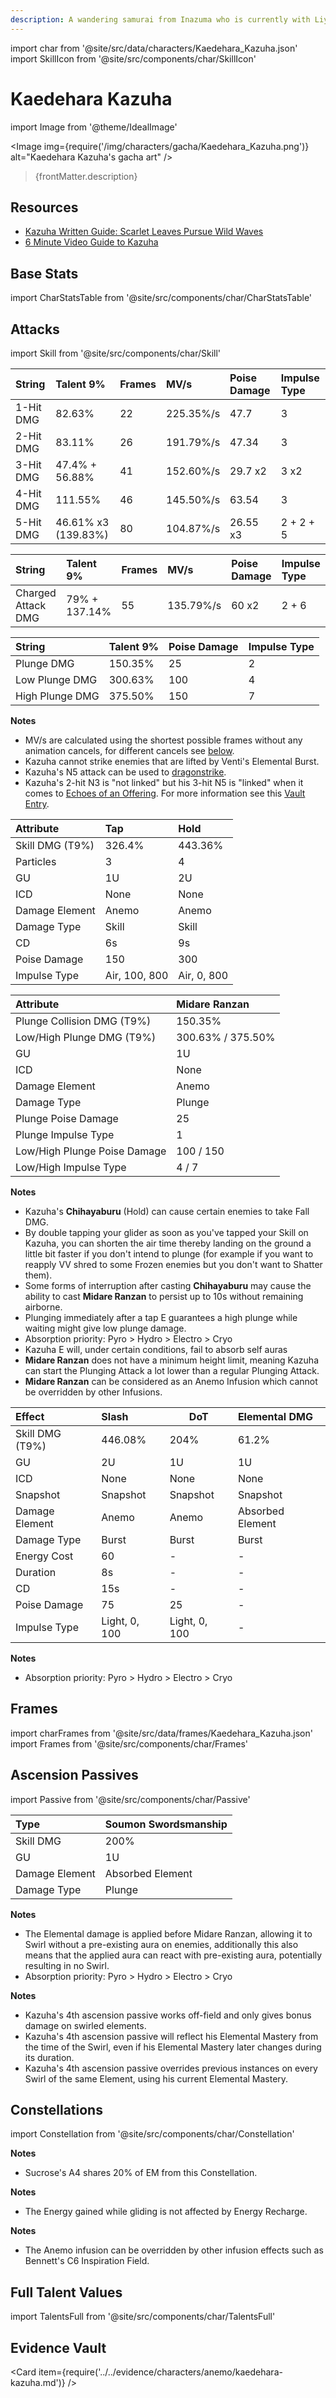 ```yaml
---
description: A wandering samurai from Inazuma who is currently with Liyue's Crux Fleet. A gentle and carefree soul whose heart hides a great many burdens from the past.
---
```


import char from '@site/src/data/characters/Kaedehara_Kazuha.json'
import SkillIcon from '@site/src/components/char/SkillIcon'

# Kaedehara Kazuha

import Image from '@theme/IdealImage'

<Image img={require('/img/characters/gacha/Kaedehara_Kazuha.png')} alt="Kaedehara Kazuha's gacha art" />
<blockquote>{frontMatter.description}</blockquote>

## Resources

* [Kazuha Written Guide: Scarlet Leaves Pursue Wild Waves](https://keqingmains.com/kazuha/)
* [6 Minute Video Guide to Kazuha](https://youtu.be/QpaxtAxTJuA)

## Base Stats

import CharStatsTable from '@site/src/components/char/CharStatsTable'

<CharStatsTable char={char} />

## Attacks

import Skill from '@site/src/components/char/Skill'

<Tabs>
<TabItem value='na' label='Normal Attacks'>
<SkillIcon char={char} skill='na' />
<div class='talent-columns'>
<Skill char={char} skill='na' sectionFilter='Normal Attack' />

| String    | Talent 9%           | Frames | MV/s      | Poise Damage | Impulse Type |
| :-------- | :------------------ | :----- | :-------- | :----------- | :----------- |
| 1-Hit DMG | 82.63%              | 22     | 225.35%/s | 47.7         | 3            |
| 2-Hit DMG | 83.11%              | 26     | 191.79%/s | 47.34        | 3            |
| 3-Hit DMG | 47.4% + 56.88%      | 41     | 152.60%/s | 29.7 x2      | 3 x2         |
| 4-Hit DMG | 111.55%             | 46     | 145.50%/s | 63.54        | 3            |
| 5-Hit DMG | 46.61% x3 (139.83%) | 80     | 104.87%/s | 26.55 x3     | 2 + 2 + 5    |

</div>
<div class='talent-columns'>
<Skill char={char} skill='na' sectionFilter='Charged Attack' />

| String             | Talent 9%     | Frames | MV/s      | Poise Damage | Impulse Type |
| :----------------- | :------------ | :----- | :-------- | :----------- | :----------- |
| Charged Attack DMG | 79% + 137.14% | 55     | 135.79%/s | 60 x2        | 2 + 6        |

</div>
<div class='talent-columns'>
<Skill char={char} skill='na' sectionFilter='Plunging Attack' />

| String          | Talent 9% | Poise Damage | Impulse Type |
| :-------------- | :-------- | :----------- | :----------- |
| Plunge DMG      | 150.35%   | 25           | 2            |
| Low Plunge DMG  | 300.63%   | 100          | 4            |
| High Plunge DMG | 375.50%   | 150          | 7            |

</div>

**Notes**

* MV/s are calculated using the shortest possible frames without any animation cancels, for different cancels see [below](#frames).
* Kazuha cannot strike enemies that are lifted by Venti's Elemental Burst.
* Kazuha's N5 attack can be used to [dragonstrike](../../evidence/characters/anemo/kaedehara-kazuha.md#dragonstrike-of-n5).
* Kazuha's 2-hit N3 is "not linked" but his 3-hit N5 is "linked" when it comes to [Echoes of an Offering](../../equipment/artifacts.md#echoes-of-an-offering). For more information see this [Vault Entry](../../evidence/equipment/artifacts.md#kazuha-na-interaction-with-echoes).

</TabItem>

<TabItem value='e' label='Skill'>
<SkillIcon char={char} skill='e' />
<div class='talent-columns'>
<div>
<Skill char={char} skill='e' sectionFilter='' />
<Skill char={char} skill='e' sectionFilter='Press' />
<Skill char={char} skill='e' sectionFilter='Hold' />
</div>

| Attribute         | Tap           | Hold        |
| :---------------- | :------------ | :---------- |
| Skill DMG \(T9%\) | 326.4%        | 443.36%     |
| Particles         | 3             | 4           |
| GU                | 1U            | 2U          |
| ICD               | None          | None        |
| Damage Element    | Anemo         | Anemo       |
| Damage Type       | Skill         | Skill       |
| CD                | 6s            | 9s          |
| Poise Damage      | 150           | 300         |
| Impulse Type      | Air, 100, 800 | Air, 0, 800 |

</div>
<div class='talent-columns'>
<Skill char={char} skill='e' sectionFilter='Plunging Attack: Midare Ranzan' />

| Attribute                    | Midare Ranzan     |
| :--------------------------- | :---------------- |
| Plunge Collision DMG \(T9%\) | 150.35%           |
| Low/High Plunge DMG \(T9%\)  | 300.63% / 375.50% |
| GU                           | 1U                |
| ICD                          | None              |
| Damage Element               | Anemo             |
| Damage Type                  | Plunge            |
| Plunge Poise Damage          | 25                |
| Plunge Impulse Type          | 1                 |
| Low/High Plunge Poise Damage | 100 / 150         |
| Low/High Impulse Type        | 4 / 7             |

</div>

**Notes**

* Kazuha's **Chihayaburu** (Hold) can cause certain enemies to take Fall DMG.
* By double tapping your glider as soon as you've tapped your Skill on Kazuha, you can shorten the air time thereby landing on the ground a little bit faster if you don't intend to plunge (for example if you want to reapply VV shred to some Frozen enemies but you don't want to Shatter them).
* Some forms of interruption after casting **Chihayaburu** may cause the ability to cast **Midare Ranzan** to persist up to 10s without remaining airborne.
* Plunging immediately after a tap E guarantees a high plunge while waiting might give low plunge damage.
* Absorption priority: Pyro > Hydro > Electro > Cryo
* Kazuha E will, under certain conditions, fail to absorb self auras
* **Midare Ranzan** does not have a minimum height limit, meaning Kazuha can start the Plunging Attack a lot lower than a regular Plunging Attack.
* **Midare Ranzan** can be considered as an Anemo Infusion which cannot be overridden by other Infusions.

</TabItem>

<TabItem value='q' label='Burst'>
<SkillIcon char={char} skill='q' />
<div class='talent-columns'>
<Skill char={char} skill='q'/>

| Effect            | Slash         | DoT           | Elemental DMG    |
| :---------------- | :------------ | ------------- | :--------------- |
| Skill DMG \(T9%\) | 446.08%       | 204%          | 61.2%            |
| GU                | 2U            | 1U            | 1U               |
| ICD               | None          | None          | None             |
| Snapshot          | Snapshot      | Snapshot      | Snapshot         |
| Damage Element    | Anemo         | Anemo         | Absorbed Element |
| Damage Type       | Burst         | Burst         | Burst            |
| Energy Cost       | 60            | -             | -                |
| Duration          | 8s            | -             | -                |
| CD                | 15s           | -             | -                |
| Poise Damage      | 75            | 25            | -                |
| Impulse Type      | Light, 0, 100 | Light, 0, 100 | -                |

</div>

**Notes**

* Absorption priority: Pyro > Hydro > Electro > Cryo

</TabItem>
</Tabs>

## Frames

import charFrames from '@site/src/data/frames/Kaedehara_Kazuha.json'
import Frames from '@site/src/components/char/Frames'

<Frames data={charFrames} />

## Ascension Passives

import Passive from '@site/src/components/char/Passive'

<Tabs>
<TabItem value='passive' label='Passive'>
<Passive char={char} passive={2} />
</TabItem>

<TabItem value='a1' label='Ascension 1'>
<Passive char={char} passive={0} />

| Type           | Soumon Swordsmanship |
| :------------- | :------------------- |
| Skill DMG      | 200%                 |
| GU             | 1U                   |
| Damage Element | Absorbed Element     |
| Damage Type    | Plunge               |

**Notes**

* The Elemental damage is applied before Midare Ranzan, allowing it to Swirl without a pre-existing aura on enemies, additionally this also means that the applied aura can react with pre-existing aura, potentially resulting in no Swirl.
* Absorption priority: Pyro > Hydro > Electro > Cryo

</TabItem>

<TabItem value="a4" label="Ascension 4">
<Passive char={char} passive={1} />

**Notes**

* Kazuha's 4th ascension passive works off-field and only gives bonus damage on swirled elements.
* Kazuha's 4th ascension passive will reflect his Elemental Mastery from the time of the Swirl, even if his Elemental Mastery later changes during its duration.
* Kazuha's 4th ascension passive overrides previous instances on every Swirl of the same Element, using his current Elemental Mastery.

</TabItem>
</Tabs>

## Constellations

import Constellation from '@site/src/components/char/Constellation'

<Tabs>
<TabItem value='c1' label='C1'>
<Constellation char={char} constellation={1} />
</TabItem>

<TabItem value='c2' label='C2'>
<Constellation char={char} constellation={2} />

**Notes**

* Sucrose's A4 shares 20% of EM from this Constellation.

</TabItem>

<TabItem value='c3' label='C3'>
<Constellation char={char} constellation={3} />
</TabItem>

<TabItem value='c4' label='C4'>
<Constellation char={char} constellation={4} />

**Notes**

* The Energy gained while gliding is not affected by Energy Recharge.

</TabItem>

<TabItem value='c5' label='C5'>
<Constellation char={char} constellation={5} />
</TabItem>

<TabItem value='c6' label='C6'>
<Constellation char={char} constellation={6} />

**Notes**

* The Anemo infusion can be overridden by other infusion effects such as Bennett's C6 Inspiration Field.

</TabItem>
</Tabs>

## Full Talent Values

import TalentsFull from '@site/src/components/char/TalentsFull'

<TalentsFull char={char}/>

## Evidence Vault

<Card item={require('../../evidence/characters/anemo/kaedehara-kazuha.md')} />
